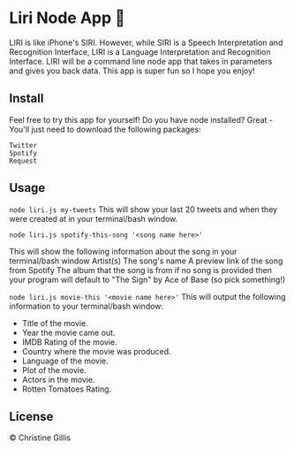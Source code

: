 # Liri Node App :iphone:

 LIRI is like iPhone's SIRI. However, while SIRI is a Speech Interpretation and Recognition Interface, LIRI is a Language Interpretation and Recognition Interface. LIRI will be a command line node app that takes in parameters and gives you back data. This app is super fun so I hope you enjoy!

## Install
Feel free to try this app for yourself! Do you have node installed? Great - You'll just need to download the following packages: 

```
Twitter
Spotify
Request
```

## Usage
```node liri.js my-tweets```
This will show your last 20 tweets and when they were created at in your terminal/bash window.


```node liri.js spotify-this-song '<song name here>'```

This will show the following information about the song in your terminal/bash window
Artist(s)
The song's name
A preview link of the song from Spotify
The album that the song is from
if no song is provided then your program will default to
"The Sign" by Ace of Base (so pick something!)


```node liri.js movie-this '<movie name here>'```
This will output the following information to your terminal/bash window:
   * Title of the movie.
   * Year the movie came out.
   * IMDB Rating of the movie.
   * Country where the movie was produced.
   * Language of the movie.
   * Plot of the movie.
   * Actors in the movie.
   * Rotten Tomatoes Rating.

## License

© Christine Gillis

